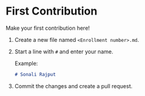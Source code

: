 # First Contribution
Make your first contribution here!

1. Create a new file named `<Enrollment number>.md`.
2. Start a line with `#` and enter your name.

   Example:
   ```md
   # Sonali Rajput
   ```
3. Commit the changes and create a pull request.
